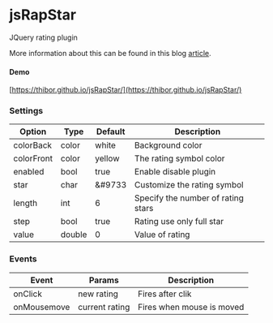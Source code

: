 # jsRapStar
JQuery rating plugin

More information about this can be found in this blog <a href="https://www.jqueryscript.net/other/Fractional-Star-Rating-jsRapStar.html">article</a>.

#### Demo

[https://thibor.github.io/jsRapStar/](https://thibor.github.io/jsRapStar/) 

### Settings

Option | Type | Default | Description
------ | ---- | ------- | -----------
colorBack | color | white | Background color
colorFront | color | yellow | The rating symbol color
enabled | bool | true | Enable disable plugin
star | char | &#9733 | Customize the rating symbol
length | int | 6 | Specify the number of rating stars
step | bool | true | Rating use only full star
value | double | 0 | Value of rating

### Events

Event | Params | Description
------ | ---- | -------
onClick | new rating | Fires after clik
onMousemove | current rating  | Fires when mouse is moved
